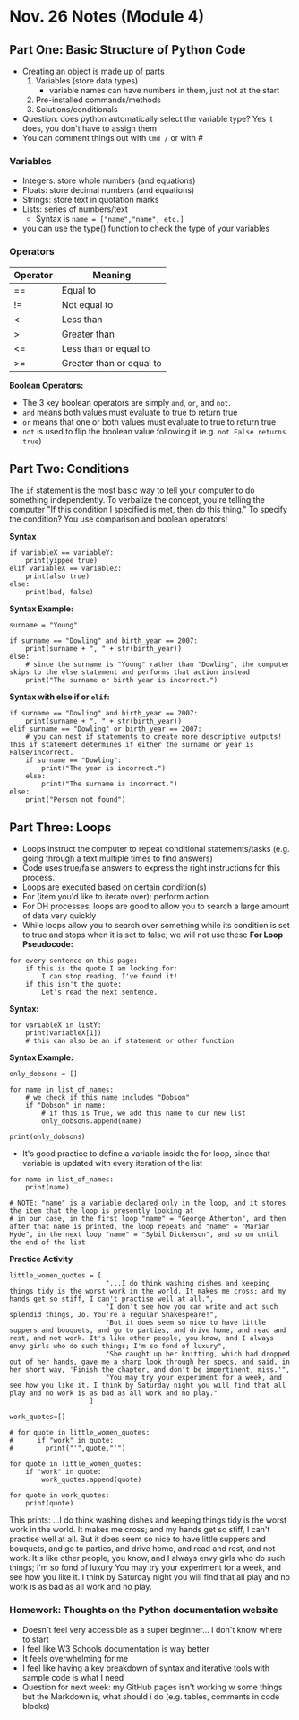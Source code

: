 # Nov. 26 Notes (Module 4)
## Part One: Basic Structure of Python Code
- Creating an object is made up of parts
    1. Variables (store data types)
        - variable names can have numbers in them, just not at the start
    2. Pre-installed commands/methods
    3. Solutions/conditionals
- Question: does python automatically select the variable type? Yes it does, you don't have to assign them
- You can comment things out with `Cmd /` or with # 

### Variables
- Integers: store whole numbers (and equations)
- Floats: store decimal numbers (and equations)
- Strings: store text in quotation marks
- Lists: series of numbers/text
  - Syntax is `name = ["name","name", etc.]`
- you can use the type() function to check the type of your variables

### Operators
|Operator|Meaning|
|---|---|
|==|Equal to|
|!=|Not equal to|
|<|Less than|
|>|Greater than|
|<=|Less than or equal to|
|>=|Greater than or equal to|
**Boolean Operators:**
- The 3 key boolean operators are simply `and`, `or`, and `not`. 
- `and` means both values must evaluate to true to return true
- `or` means that one or both values must evaluate to true to return true
- `not` is used to flip the boolean value following it (e.g. `not False returns true`)

## Part Two: Conditions
The `if` statement is the most basic way to tell your computer to do something independently. To verbalize the concept, you're telling the computer "If this condition I specified is met, then do this thing." To specify the condition? You use comparison and boolean operators!

**Syntax**
```
if variableX == variableY:
    print(yippee true)
elif variableX == variableZ:
    print(also true)
else:
    print(bad, false)
```

**Syntax Example:**
```
surname = "Young"

if surname == "Dowling" and birth_year == 2007:
    print(surname + ", " + str(birth_year))
else: 
    # since the surname is "Young" rather than "Dowling", the computer skips to the else statement and performs that action instead
    print("The surname or birth year is incorrect.")
```

**Syntax with else if or `elif`:**
```
if surname == "Dowling" and birth_year == 2007:
    print(surname + ", " + str(birth_year))
elif surname == "Dowling" or birth_year == 2007:
    # you can nest if statements to create more descriptive outputs! This if statement determines if either the surname or year is False/incorrect. 
    if surname == "Dowling":
        print("The year is incorrect.")
    else:
        print("The surname is incorrect.")
else: 
    print("Person not found")
```

## Part Three: Loops
- Loops instruct the computer to repeat conditional statements/tasks (e.g. going through a text multiple times to find answers)
- Code uses true/false answers to express the right instructions for this process.
- Loops are executed based on certain condition(s)
- For (item you'd like to iterate over): perform action
- For DH processes, loops are good to allow you to search a large amount of data very quickly
- While loops allow you to search over something while its condition is set to true and stops when it is set to false; we will not use these
**For Loop Pseudocode:**
```
for every sentence on this page:
    if this is the quote I am looking for:
        I can stop reading, I've found it!
    if this isn't the quote:
        Let's read the next sentence.
```
**Syntax:**
```
for variableX in listY:
    print(variableX[1])
    # this can also be an if statement or other function
```
**Syntax Example:**
```
only_dobsons = []

for name in list_of_names:
    # we check if this name includes "Dobson"
    if "Dobson" in name:
        # if this is True, we add this name to our new list
        only_dobsons.append(name)

print(only_dobsons)
```
- It's good practice to define a variable inside the for loop, since that variable is updated with every iteration of the list
```
for name in list_of_names:
    print(name)

# NOTE: "name" is a variable declared only in the loop, and it stores the item that the loop is presently looking at
# in our case, in the first loop "name" = "George Atherton", and then after that name is printed, the loop repeats and "name" = "Marian Hyde", in the next loop "name" = "Sybil Dickenson", and so on until the end of the list
```

**Practice Activity**
```
little_women_quotes = [
                        "...I do think washing dishes and keeping things tidy is the worst work in the world. It makes me cross; and my hands get so stiff, I can't practise well at all.",
                        "I don't see how you can write and act such splendid things, Jo. You're a regular Shakespeare!",
                        "But it does seem so nice to have little suppers and bouquets, and go to parties, and drive home, and read and rest, and not work. It's like other people, you know, and I always envy girls who do such things; I'm so fond of luxury",
                        "She caught up her knitting, which had dropped out of her hands, gave me a sharp look through her specs, and said, in her short way, 'Finish the chapter, and don't be impertinent, miss.'",
                        "You may try your experiment for a week, and see how you like it. I think by Saturday night you will find that all play and no work is as bad as all work and no play."
                    ]

work_quotes=[]

# for quote in little_women_quotes:
#      if "work" in quote:
#        print("'",quote,"'")

for quote in little_women_quotes:
    if "work" in quote:
        work_quotes.append(quote)

for quote in work_quotes:
    print(quote)
```
This prints: 
...I do think washing dishes and keeping things tidy is the worst work in the world. It makes me cross; and my hands get so stiff, I can't practise well at all.
But it does seem so nice to have little suppers and bouquets, and go to parties, and drive home, and read and rest, and not work. It's like other people, you know, and I always envy girls who do such things; I'm so fond of luxury
You may try your experiment for a week, and see how you like it. I think by Saturday night you will find that all play and no work is as bad as all work and no play.

### Homework: Thoughts on the Python documentation website
- Doesn't feel very accessible as a super beginner... I don't know where to start
- I feel like W3 Schools documentation is way better
- It feels overwhelming for me
- I feel like having a key breakdown of syntax and iterative tools with sample code is what I need
- Question for next week: my GitHub pages isn't working w some things but the Markdown is, what should i do (e.g. tables, comments in code blocks)